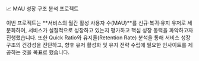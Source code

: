 📈 MAU 성장 구조 분석 프로젝트

이번 프로젝트는 **서비스의 월간 활성 사용자 수(MAU)**를 신규·복귀·유지 유저로 세분화하여, 서비스가 실질적으로 성장하고 있는지 평가하고 핵심 성장 동력을 파악하고자 진행했습니다.
또한 Quick Ratio와 유지율(Retention Rate) 분석을 통해 서비스 성장 구조의 건강성을 진단하고, 향후 유저 활성화 및 유지 전략 수립에 필요한 인사이트를 제공하는 것을 목표로 했습니다.
